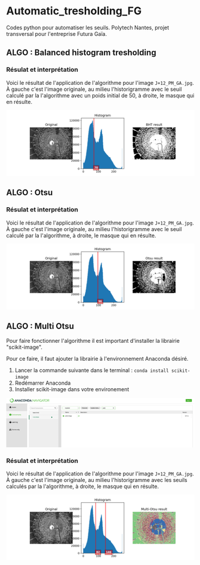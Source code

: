 # Automatic_tresholding_FG
Codes python pour automatiser les seuils. Polytech Nantes, projet transversal pour l'entreprise Futura Gaïa. 

## ALGO : Balanced histogram tresholding

### Résulat et interprétation

Voici le résultat de l'application de l'algorithme pour l'image `J+12_PM_GA.jpg`. À gauche c'est l'image originale, au milieu l'historigramme avec le seuil calculé par la l'algorithme avec un poids initial de 50, à droite, le masque qui en résulte.

![Image résultat par défaut BHT](images/res_default_bht_weightint-50.png)


## ALGO : Otsu 

### Résulat et interprétation

Voici le résultat de l'application de l'algorithme pour l'image `J+12_PM_GA.jpg`. À gauche c'est l'image originale, au milieu l'historigramme avec le seuil calculé par la l'algorithme, à droite, le masque qui en résulte.

![Image résultat par défaut Otsu](images/res_default_Otsu.png)

## ALGO : Multi Otsu 

Pour faire fonctionner l'algorithme il est important d'installer la librairie "scikit-image".

Pour ce faire, il faut ajouter la librairie à l'environnement Anaconda désiré.

1. Lancer la commande suivante dans le terminal : `conda install scikit-image`
2. Redémarrer Anaconda
3. Installer scikit-image dans votre environement

![installation scikit-image](images/scikit-installation.png) 
 
 ### Résulat et interprétation
 
Voici le résultat de l'application de l'algorithme pour l'image `J+12_PM_GA.jpg`. À gauche c'est l'image originale, au milieu l'historigramme avec les seuils calculés par la l'algorithme, à droite, le masque qui en résulte.
 
![Image résultat par défaut Otsu](images/res_default_multiOtsu.png)
